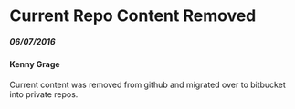 # Current Repo Content Removed

##### 06/07/2016

#### Kenny Grage

Current content was removed from github and migrated over to bitbucket into private repos.
